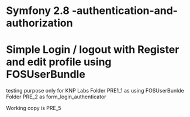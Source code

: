 # Symfony 2.8 -authentication-and-authorization  

# Simple Login / logout with Register and edit profile using  FOSUserBundle


testing purpose only for KNP Labs
Folder PRE1_1 as using FOSUserBunlde 
Folder PRE_2 as form_login_authenticator


Working copy is PRE_5
